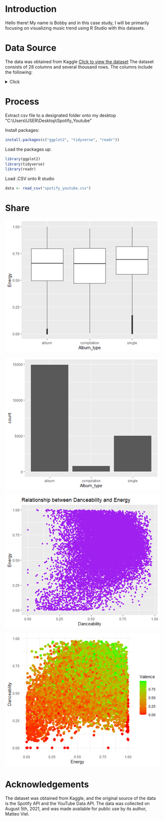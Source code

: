 # Introduction
Hello there! My name is Bobby and in this case study, I will be primarily focusing on visualizing music trend using R Studio with this datasets.

# Data Source
The data was obtained from Kaggle [Click to view the dataset](https://www.kaggle.com/datasets/salvatorerastelli/spotify-and-youtube)
The dataset consists of 28 columns and several thousand rows. The columns include the following:

<details>
  <summary>Click</summary>
Artist: the artist name

Url_spotify: the Spotify URL for the song

Track: the name of the song

Album: the album name

Album_type: the type of album (e.g., album, single, compilation)

Uri: the Spotify URI for the song

Danceability: a measure of how danceable the song is

Energy: a measure of how energetic the song is

Key: the musical key of the song

Loudness: a measure of how loud the song is

Speechiness: a measure of how much speech-like sounds are in the song

Acousticness: a measure of how acoustic the song is

Instrumentalness: a measure of how instrumental the song is

Liveness: a measure of how live the recording is

Valence: a measure of the song's positivity (e.g., happy, cheerful)

Tempo: the tempo of the song

Duration_ms: the length of the song in milliseconds

Url_youtube: the YouTube URL for the music video

Title: the title of the music video

Channel: the name of the YouTube channel that uploaded the music video

Views: the number of views the music video has on YouTube

Likes: the number of likes the music video has on YouTube

Comments: the number of comments the music video has on YouTube

Description: the description of the music video on YouTube

Licensed: whether or not the music video is licensed

official_video: whether or not the music video is an official music video

Stream: whether or not the song is available for streaming on Spotify
</details>



# Process
Extract csv file to a designated folder onto my desktop
"C:\Users\USER\Desktop\Spotify_Youtube"

Install packages:
```r
install.packages(c("ggplot2", "tidyverse", "readr"))
```
Load the packages up:
```r
library(ggplot2)
library(tidyverse)
library(readr)
```
Load .CSV onto R studio
```r
data <- read_csv("spotify_youtube.csv")
```


# Share

![alt text](https://github.com/databubs/Spotify_Youtube_Dataset/blob/main/Energy_Type_Album.png)

![alt text](https://github.com/databubs/Spotify_Youtube_Dataset/blob/main/Number_Of_Tracks.png)

![alt text](https://github.com/databubs/Spotify_Youtube_Dataset/blob/main/Purple_Relationship_Danceability.png)

![alt text](https://github.com/databubs/Spotify_Youtube_Dataset/blob/main/Valence_Color.png)



# Acknowledgements
The dataset was obtained from Kaggle, and the original source of the data is the Spotify API and the YouTube Data API. The data was collected on August 5th, 2021, and was made available for public use by its author, Matteo Viel.







